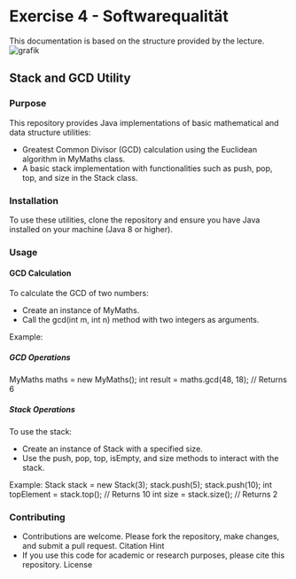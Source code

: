# Exercise 4 - Softwarequalität

This documentation is based on the structure provided by the lecture.
![grafik](https://github.com/user-attachments/assets/3dcbee2e-bf7e-4290-a326-ae60f0db8cce)

## Stack and GCD Utility
### Purpose

This repository provides Java implementations of basic mathematical and data structure utilities:
* Greatest Common Divisor (GCD) calculation using the Euclidean algorithm in MyMaths class.
* A basic stack implementation with functionalities such as push, pop, top, and size in the Stack class.

### Installation

To use these utilities, clone the repository and ensure you have Java installed on your machine (Java 8 or higher).

### Usage
#### GCD Calculation

To calculate the GCD of two numbers:

* Create an instance of MyMaths.
* Call the gcd(int m, int n) method with two integers as arguments.

Example:

##### GCD Operations

MyMaths maths = new MyMaths();
int result = maths.gcd(48, 18); // Returns 6

##### Stack Operations

To use the stack:
* Create an instance of Stack with a specified size.
* Use the push, pop, top, isEmpty, and size methods to interact with the stack.

Example:
Stack stack = new Stack(3);
stack.push(5);
stack.push(10);
int topElement = stack.top(); // Returns 10
int size = stack.size(); // Returns 2

### Contributing

* Contributions are welcome. Please fork the repository, make changes, and submit a pull request.
Citation Hint
* If you use this code for academic or research purposes, please cite this repository.
License
